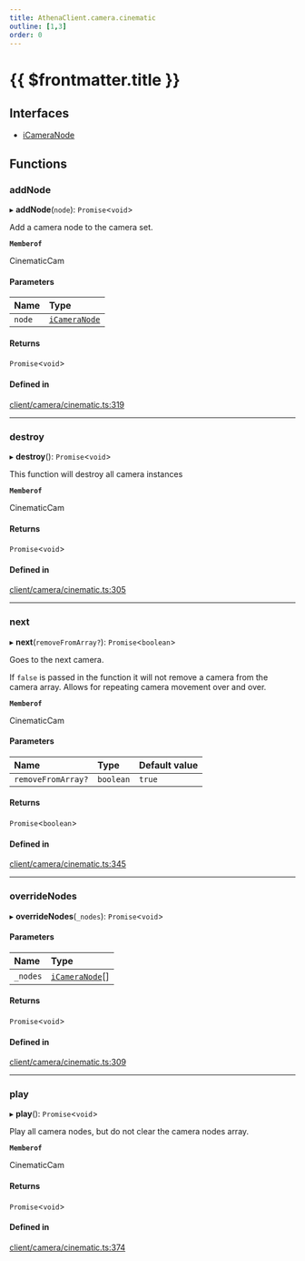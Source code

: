 ```yaml
---
title: AthenaClient.camera.cinematic
outline: [1,3]
order: 0
---
```


# {{ $frontmatter.title }}


## Interfaces

- [iCameraNode](../interfaces/client_camera_cinematic_iCameraNode.md)

## Functions

### addNode

▸ **addNode**(`node`): `Promise`<`void`\>

Add a camera node to the camera set.

**`Memberof`**

CinematicCam

#### Parameters

| Name | Type |
| :------ | :------ |
| `node` | [`iCameraNode`](../interfaces/client_camera_cinematic_iCameraNode.md) |

#### Returns

`Promise`<`void`\>

#### Defined in

[client/camera/cinematic.ts:319](https://github.com/Stuyk/altv-athena/blob/627294b/src/core/client/camera/cinematic.ts#L319)

___

### destroy

▸ **destroy**(): `Promise`<`void`\>

This function will destroy all camera instances

**`Memberof`**

CinematicCam

#### Returns

`Promise`<`void`\>

#### Defined in

[client/camera/cinematic.ts:305](https://github.com/Stuyk/altv-athena/blob/627294b/src/core/client/camera/cinematic.ts#L305)

___

### next

▸ **next**(`removeFromArray?`): `Promise`<`boolean`\>

Goes to the next camera.

If `false` is passed in the function it will not remove a camera
from the camera array. Allows for repeating camera movement over and over.

**`Memberof`**

CinematicCam

#### Parameters

| Name | Type | Default value |
| :------ | :------ | :------ |
| `removeFromArray?` | `boolean` | `true` |

#### Returns

`Promise`<`boolean`\>

#### Defined in

[client/camera/cinematic.ts:345](https://github.com/Stuyk/altv-athena/blob/627294b/src/core/client/camera/cinematic.ts#L345)

___

### overrideNodes

▸ **overrideNodes**(`_nodes`): `Promise`<`void`\>

#### Parameters

| Name | Type |
| :------ | :------ |
| `_nodes` | [`iCameraNode`](../interfaces/client_camera_cinematic_iCameraNode.md)[] |

#### Returns

`Promise`<`void`\>

#### Defined in

[client/camera/cinematic.ts:309](https://github.com/Stuyk/altv-athena/blob/627294b/src/core/client/camera/cinematic.ts#L309)

___

### play

▸ **play**(): `Promise`<`void`\>

Play all camera nodes, but do not clear the camera nodes array.

**`Memberof`**

CinematicCam

#### Returns

`Promise`<`void`\>

#### Defined in

[client/camera/cinematic.ts:374](https://github.com/Stuyk/altv-athena/blob/627294b/src/core/client/camera/cinematic.ts#L374)
